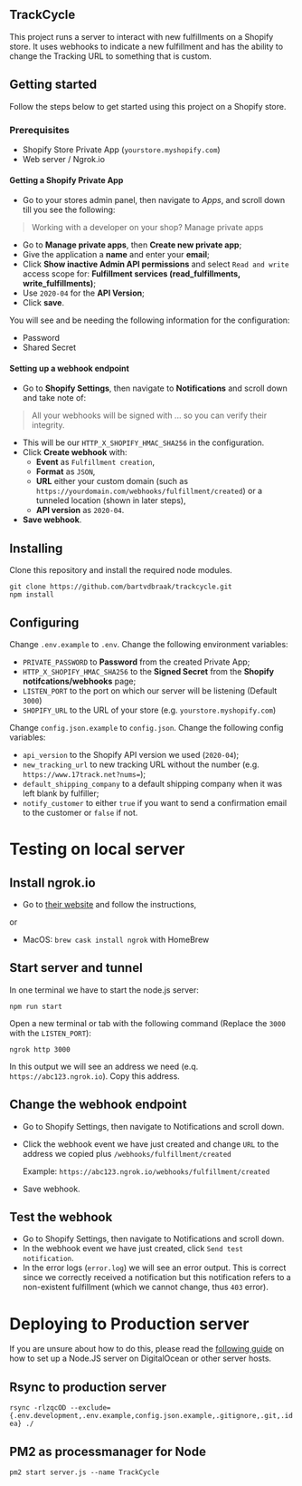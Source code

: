 ## TrackCycle
This project runs a server to interact with new fulfillments on a Shopify store. It uses webhooks to indicate a new fulfillment and has the ability to change the Tracking URL to something that is custom.

## Getting started

Follow the steps below to get started using this project on a Shopify store.

### Prerequisites
- Shopify Store Private App (`yourstore.myshopify.com`)
- Web server / Ngrok.io

#### Getting a Shopify Private App

- Go to your stores admin panel, then navigate to *Apps*, and scroll down till you see the following:
> Working with a developer on your shop? Manage private apps

- Go to **Manage private apps**, then **Create new private app**;
- Give the application a **name** and enter your **email**;
- Click **Show inactive Admin API permissions** and select `Read and write` access scope for: **Fulfillment services (read_fulfillments, write_fulfillments)**;
- Use `2020-04` for the **API Version**;
- Click **save**.

You will see and be needing the following information for the configuration:

- Password
- Shared Secret

#### Setting up a webhook endpoint

- Go to **Shopify Settings**, then navigate to **Notifications** and scroll down and take note of:
> All your webhooks will be signed with ... so you can verify their integrity.

- This will be our `HTTP_X_SHOPIFY_HMAC_SHA256` in the configuration.
- Click **Create webhook** with:
  - **Event** as `Fulfillment creation`, 
  - **Format** as `JSON`, 
  - **URL** either your custom domain (such as `https://yourdomain.com/webhooks/fulfillment/created`) or a tunneled location (shown in later steps),
  - **API version** as `2020-04`.
- **Save webhook**.

## Installing

Clone this repository and install the required node modules.
```
git clone https://github.com/bartvdbraak/trackcycle.git
npm install
```

## Configuring

Change `.env.example` to `.env`. Change the following environment variables:
- `PRIVATE_PASSWORD` to **Password** from the created Private App;
- `HTTP_X_SHOPIFY_HMAC_SHA256` to the **Signed Secret** from the **Shopify notifcations/webhooks** page;
- `LISTEN_PORT` to the port on which our server will be listening (Default `3000`)
- `SHOPIFY_URL` to the URL of your store (e.g. `yourstore.myshopify.com`)

Change `config.json.example` to `config.json`. Change the following config variables:
- `api_version` to the Shopify API version we used (`2020-04`);
- `new_tracking_url` to new tracking URL without the number (e.g. `https://www.17track.net?nums=`);
- `default_shipping_company` to a default shipping company when it was left blank by fulfiller;
- `notify_customer` to either `true` if you want to send a confirmation email to the customer or `false` if not.

# Testing on local server

## Install ngrok.io

- Go to [their website](https://ngrok.com/download) and follow the instructions,
 
 or
- MacOS: `brew cask install ngrok` with HomeBrew

## Start server and tunnel

In one terminal we have to start the node.js server:
```
npm run start
```
Open a new terminal or tab with the following command (Replace the `3000` with the `LISTEN_PORT`):
```
ngrok http 3000
```
In this output we will see an address we need (e.q. `https://abc123.ngrok.io`). Copy this address.

## Change the webhook endpoint

- Go to Shopify Settings, then navigate to Notifications and scroll down.
- Click the webhook event we have just created and change `URL` to the address we copied plus `/webhooks/fulfillment/created`
  
  Example: `https://abc123.ngrok.io/webhooks/fulfillment/created`
- Save webhook.

## Test the webhook

- Go to Shopify Settings, then navigate to Notifications and scroll down.
- In the webhook event we have just created, click `Send test notification`.
- In the error logs (`error.log`) we will see an error output. This is correct since we correctly received a notification but this notification refers to a non-existent fulfillment (which we cannot change, thus `403` error).

# Deploying to Production server

If you are unsure about how to do this, please read the [following guide](https://www.digitalocean.com/community/tutorials/how-to-use-pm2-to-setup-a-node-js-production-environment-on-an-ubuntu-vps) on how to set up a Node.JS server on DigitalOcean or other server hosts.

## Rsync to production server

`rsync -rlzqcOD --exclude={.env.development,.env.example,config.json.example,.gitignore,.git,.idea} ./`

## PM2 as processmanager for Node

`pm2 start server.js --name TrackCycle`

